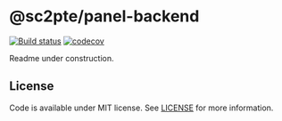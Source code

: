 # @sc2pte/panel-backend
[![Build status](https://ci.appveyor.com/api/projects/status/cbxfknydkgv4ggno/branch/master?svg=true)](https://ci.appveyor.com/project/lwojcik/panel-backend/branch/master)
[![codecov](https://codecov.io/gh/sc2pte/panel-backend/branch/master/graph/badge.svg?token=oCn9AZEmuK)](https://codecov.io/gh/sc2pte/panel-backend)

Readme under construction.

## License

Code is available under MIT license. See [LICENSE](https://raw.githubusercontent.com/sc2pte/backend/master/LICENSE) for more information.
